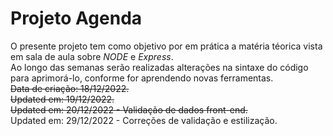  <h1>Projeto Agenda </h1>
 
 O presente projeto tem como objetivo por em prática a matéria téorica vista em sala de aula sobre <em>NODE</em> e <em>Express</em>.<br>
        Ao longo das semanas serão realizadas alterações na sintaxe do código para aprimorá-lo, conforme for aprendendo novas ferramentas.<br>
        <s>Data de criação:  18/12/2022.</s><br>
        <s>Updated em:  19/12/2022.<br></s>
        <s>Updated em: 20/12/2022 - Validação de dados front-end.<br></s>
        Updated em: 29/12/2022 - Correções de validação e estilização.<br>
        <br>
